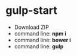 # gulp-start

<ul>
  <li>Download ZIP</li>
  <li>command line: <strong>npm i</strong></li>
  <li>command line: <strong>bower i</strong></li>
  <li>command line: <strong>gulp</strong></li>
</ul>
